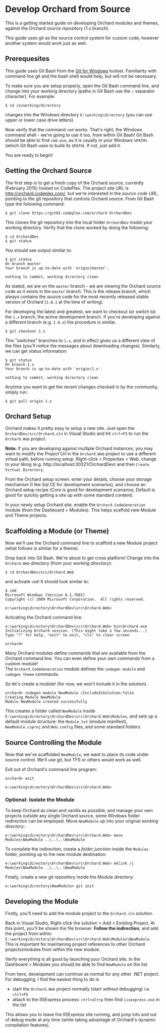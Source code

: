 # Develop Orchard from Source

This is a getting started guide on developing Orchard modules and themes, against the Orchard 
source repository (1.x branch). 

This guide uses git as the source control system for 
custom code, however another system would work just as well.

## Prerequesites

This guide uses Git Bash from the [Git for Windows](https://msysgit.github.io/) toolset. Familiarity with command line git and 
the bash shell would help, but will not be necessary.

To make sure you are setup properly, open the Git Bash command line, and change into your working 
directory (paths in Git Bash use the `/` separator character). For example:

    $ cd /e/working/directory

changes into the Windows directory `E:\working\directory` (you can use upper or 
lower case drive letters).

Now verify that the command `cmd` works. That's right, the Windows command shell - we're going 
to use it too, from within Git Bash! Git Bash should be able to find `cmd.exe`, as it is usually in 
your Windows `%PATH%` (which Git Bash uses to build its `$PATH`). If not, just add it. 

You are ready to begin!

## Getting the Orchard Source

The first step is to get a fresh copy of the Orchard source, currently (February 2015) hosted on 
CodePlex. The project site URL is http://orchard.codeplex.com/, but we're interested in the 
*source code URL*, pointing to the git repository that controls Orchard source. From Git Bash
type the following command:

    $ git clone https://git01.codeplex.com/orchard OrchardDev

This clones the git repository into the local folder `OrchardDev` inside your working directory. 
Verify that the clone worked by doing the following:

    $ cd OrchardDev
    $ git status

You should see output similar to:

    $ git status
    On branch master
    Your branch is up-to-date with 'origin/master'.
    
    nothing to commit, working directory clean

As stated, we are on the `master` branch - we are viewing the Orchard source code as it exists in 
the `master` branch. This is the release branch, which always contains the source code for the 
most recently released stable version of Orchard (`1.8.1` at the time of writing).

For developing the latest and greatest, we want to checkout (or switch to) the `1.x` branch, the 
active development branch. If you're developing against a different branch (e.g. `1.8.x`) the 
procedure is similar.

    $ git checkout 1.x

This "switches" branches to `1.x`, and in effect gives us a different view of the files (you'll notice
the messages about downloading changes). Similarly, we can get status information:

    $ git status
    On branch 1.x
    Your branch is up-to-date with 'origin/1.x'.
    
    nothing to commit, working directory clean

Anytime you want to get the recent changes checked in by the community, simply run:

    $ git pull origin 1.x

## Orchard Setup

Orchard makes it pretty easy to setup a new site. Just open the 
`OrchardDev/src/Orchard.sln` in Visual Studio and hit `ctrl+F5` to run the 
`Orchard.Web` project.

**Note:** if you are developing against multiple Orchard instances, you may want to modify the 
*Project Url* in the `Orchard.Web` project to use a different virtual path, before running setup. 
Right-click > Properties > Web, change to your liking (e.g. http://localhost:30321/OrchardDev) 
and then `Create Virtual Directory`.

From the Orchard setup screen: enter your details, choose your storage
mechanism (I like Sql CE for development scenarios), and choose an Orchard setup recipe 
(Core is good for development scenarios; Default is good for quickly getting a site up with some standard content).

In your newly setup Orchard site, enable the `Orchard.CodeGeneration` module (from the Dashboard > Modules). This helps scaffold new 
Module and Theme projects.

## Scaffolding a Module (or Theme)

Now we'll use the Orchard command line to scaffold a new Module project (what follows is similar 
for a theme).

Drop back into Git Bash. We're about to get cross platform! Change into the `Orchard.Web` 
directory (from your *working directory*):

    $ cd OrchardDev/src/Orchard.Web

and activate `cmd`! It should look similar to:

    $ cmd
    Microsoft Windows [Version 6.1.7601]
    Copyright (c) 2009 Microsoft Corporation.  All rights reserved.
    
    e:\working\directory\OrchardDev\src\Orchard.Web>

Activating the Orchard command line:

    e:\working\directory\OrchardDev\src\Orchard.Web> bin\Orchard.exe
    Initializing Orchard session. (This might take a few seconds...)
    Type "?" for help, "exit" to exit, "cls" to clear screen
    
    orchard>

Many Orchard modules define commands that are available from the Orchard command line. 
You can even define your own commands from a custom module!  
The `Orchard.CodeGeneration` module defines the `codegen module` and `codegen theme` 
commands. 

So let's create a module! (for now, we won't include it in the solution).

    orchard> codegen module NewModule /IncludeInSolution:false
    Creating Module NewModule
    Module NewModule created successfully

This creates a folder called `NewModule` inside `E:\working\directory\OrchardDev\src\Orchard.Web\Modules`, and sets up a 
default module structure: the `Module.txt` (module manifest), `NewModule.csproj` and 
`Web.config` files, and some standard folders. 

## Source Controlling the Module

Now that we've scaffolded `NewModule`, we want to place its code under source control. We'll 
use git, but TFS or others would work as well. 

Exit out of Orchard's command line program:

    orchard> exit
    
    e:\working\directory\OrchardDev\src\Orchard.Web>

### Optional: Isolate the Module

To keep Orchard as clean and vanilla as possible, and manage your own projects outside any single Orchard source, 
some Windows folder redirection can be employed. 
Move `NewModule` up into your original *working directory*:

    e:\working\directory\OrchardDev\src\Orchard.Web> move Modules\NewModule ..\..\..\NewModule

To complete the indirection, create a *folder junction* inside the `Modules` folder, pointing up to the 
new module destination:

    e:\working\directory\OrchardDev\src\Orchard.Web> mklink /j Modules\NewModule ..\..\..\NewModule

Finally, create a new git repository inside the Module directory:

    e:\working\directory\NewModule> git init
    
## Developing the Module

Firstly, you'll need to add the module project to the `Orchard.sln` solution. 

Back in Visual Studio, Right-click the solution > Add > Existing Project. At this point, you'll be shown the file 
browser. **Follow the indirection**, and add the project from within 
`E:\working\directory\OrchardDev\src\Orchard.Web\Modules\NewModule`.  
This is important for maintaining project references to other Orchard projects/modules from 
within the new module.

Verify everything is all good by launching your Orchard site. In the Dashboard > Modules you should 
be able to find `NewModule` on the list.

From here, development can continue as normal for any other .NET project. For debugging, I find 
the easiest thing to do is

  - start the `Orchard.Web` project normally (start *without* debugging) i.e. `ctrl+F5` 
  - attach to the IISExpress process: `ctrl+alt+p` then find `iisexpress.exe` in the list
  
This allows you to leave the IISExpress site running, and jump into and out of debug mode at any 
time (while taking advantage of Orchard's dynamic compilation features).
